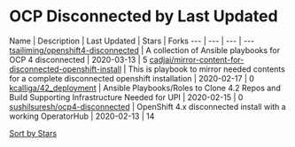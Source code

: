 # OCP Disconnected by Last Updated

Name | Description | Last Updated | Stars | Forks
--- | --- | --- | --- 
[tsailiming/openshift4-disconnected](https://github.com/tsailiming/openshift4-disconnected) | A collection of Ansible playbooks for OCP 4 disconnected | 2020-03-13 | 5 
[cadjai/mirror-content-for-disconnected-openshift-install](https://github.com/cadjai/mirror-content-for-disconnected-openshift-install) | This is playbook to mirror needed contents for a complete disconnected openshift installation | 2020-02-17 | 0 
[kcalliga/42_deployment](https://github.com/kcalliga/42_deployment) | Ansible Playbooks/Roles to Clone 4.2 Repos and Build Supporting Infrastructure Needed for UPI | 2020-02-15 | 0 
[sushilsuresh/ocp4-disconnected](https://github.com/sushilsuresh/ocp4-disconnected) | OpenShift 4.x disconnected install with a working OperatorHub | 2020-02-13 | 14 

[Sort by Stars](OCP%20Disconnected.Stars.md)